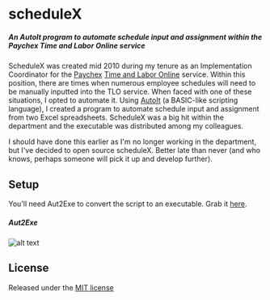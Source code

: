# scheduleX
##### An AutoIt program to automate schedule input and assignment within the Paychex Time and Labor Online service

ScheduleX was created mid 2010 during my tenure as an Implementation Coordinator for the [Paychex](http://www.paychex.com/) [Time and Labor Online](http://www.paychex.com/payroll-taxes/time-labor-online.aspx) service. Within this position, there are times when numerous employee schedules will need to be manually inputted into the TLO service. When faced with one of these situations, I opted to automate it. Using [AutoIt](https://www.autoitscript.com/site/) (a BASIC-like scripting language), I created a program to automate schedule input and assignment from two Excel spreadsheets. ScheduleX was a big hit within the department and the executable was distributed among my colleagues.

I should have done this earlier as I'm no longer working in the department, but I've decided to open source scheduleX. Better late than never (and who knows, perhaps someone will pick it up and develop further).

## Setup
You'll need Aut2Exe to convert the script to an executable. Grab it [here](https://www.autoitscript.com/site/autoit/downloads/).

##### Aut2Exe
![alt text](https://i.imgur.com/nZmsDm5.png "Aut2Exe configuration")

## License
Released under the [MIT license](http://opensource.org/licenses/MIT)
